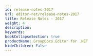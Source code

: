 ```yaml
---
id: release-notes-2017
url: editor-net/release-notes-2017
title: Release Notes - 2017
weight: 4
description: 
keywords: 
bookCollapseSection: true
productName: GroupDocs.Editor for .NET
hideChildren: False
---
```

